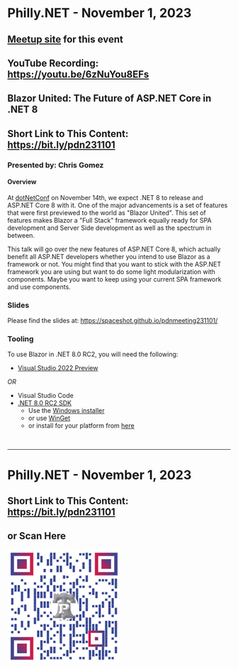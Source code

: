 # Philly.NET - November 1, 2023

## [Meetup site](https://www.meetup.com/philly-net) for this event

## YouTube Recording: https://youtu.be/6zNuYou8EFs

## Blazor United: The Future of ASP.NET Core in .NET 8

## Short Link to This Content: https://bit.ly/pdn231101

### Presented by: Chris Gomez

#### Overview
At [dotNetConf](https://www.dotnetconf.net/) on November 14th, we expect .NET 8 to release and ASP.NET Core 8 with it.  One of the major advancements is a set of features that were first previewed to the world as "Blazor United".  This set of features makes Blazor a "Full Stack" framework equally ready for SPA development and Server Side development as well as the spectrum in between.

This talk will go over the new features of ASP.NET Core 8, which actually benefit all ASP.NET developers whether you intend to use Blazor as a framework or not.  You might find that you want to stick with the ASP.NET framework you are using but want to do some light modularization with components.  Maybe you want to keep using your current SPA framework and use components.

### Slides
Please find the slides at: https://spaceshot.github.io/pdnmeeting231101/

### Tooling

To use Blazor in .NET 8.0 RC2, you will need the following:

- [Visual Studio 2022 Preview](https://visualstudio.microsoft.com/vs/preview/vs2022/)

*OR*

- Visual Studio Code
- [.NET 8.0 RC2 SDK](https://dotnet.microsoft.com/en-us/download/dotnet/8.0)
    - Use the [Windows installer](https://dotnet.microsoft.com/en-us/download/dotnet/8.0)
    - or use [WinGet](https://learn.microsoft.com/dotnet/core/install/windows?WT.mc_id=dotnet-35129-website#install-with-windows-package-manager-winget)
    - or install for your platform from [here](https://dotnet.microsoft.com/download/dotnet/8.0)

<br>
<hr>

# Philly.NET - November 1, 2023

## Short Link to This Content: https://bit.ly/pdn231101

## or Scan Here
<img src="images/pdn231101.png" alt="QR Code for direct link to this page" width="256"/>
